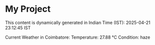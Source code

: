 # My Project

This content is dynamically generated in Indian Time (IST): 2025-04-21 23:12:45 IST


Current Weather in Coimbatore:
Temperature: 27.88 °C
Condition: haze
